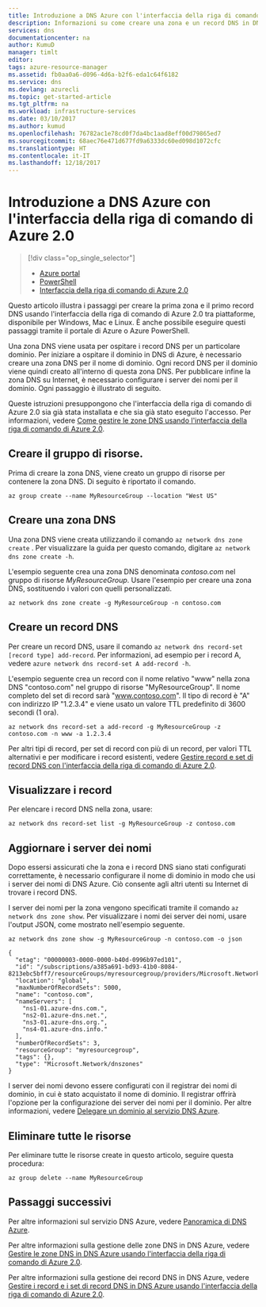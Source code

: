 ```yaml
---
title: Introduzione a DNS Azure con l'interfaccia della riga di comando di Azure 2.0 | Microsoft Docs
description: Informazioni su come creare una zona e un record DNS in DNS Azure. Si tratta di una guida dettagliata per creare e gestire la prima zona e il primo record DNS usando l'interfaccia della riga di comando di Azure 2.0.
services: dns
documentationcenter: na
author: KumuD
manager: timlt
editor: 
tags: azure-resource-manager
ms.assetid: fb0aa0a6-d096-4d6a-b2f6-eda1c64f6182
ms.service: dns
ms.devlang: azurecli
ms.topic: get-started-article
ms.tgt_pltfrm: na
ms.workload: infrastructure-services
ms.date: 03/10/2017
ms.author: kumud
ms.openlocfilehash: 76782ac1e78cd0f7da4bc1aad8eff00d79865ed7
ms.sourcegitcommit: 68aec76e471d677fd9a6333dc60ed098d1072cfc
ms.translationtype: HT
ms.contentlocale: it-IT
ms.lasthandoff: 12/18/2017
---
```

# <a name="get-started-with-azure-dns-using-azure-cli-20"></a>Introduzione a DNS Azure con l'interfaccia della riga di comando di Azure 2.0

> [!div class="op_single_selector"]
> * [Azure portal](dns-getstarted-portal.md)
> * [PowerShell](dns-getstarted-powershell.md)
> * [Interfaccia della riga di comando di Azure 2.0](dns-getstarted-cli.md)

Questo articolo illustra i passaggi per creare la prima zona e il primo record DNS usando l'interfaccia della riga di comando di Azure 2.0 tra piattaforme, disponibile per Windows, Mac e Linux. È anche possibile eseguire questi passaggi tramite il portale di Azure o Azure PowerShell.

Una zona DNS viene usata per ospitare i record DNS per un particolare dominio. Per iniziare a ospitare il dominio in DNS di Azure, è necessario creare una zona DNS per il nome di dominio. Ogni record DNS per il dominio viene quindi creato all'interno di questa zona DNS. Per pubblicare infine la zona DNS su Internet, è necessario configurare i server dei nomi per il dominio. Ogni passaggio è illustrato di seguito.

Queste istruzioni presuppongono che l'interfaccia della riga di comando di Azure 2.0 sia già stata installata e che sia già stato eseguito l'accesso. Per informazioni, vedere [Come gestire le zone DNS usando l'interfaccia della riga di comando di Azure 2.0](dns-operations-dnszones-cli.md).

## <a name="create-the-resource-group"></a>Creare il gruppo di risorse.

Prima di creare la zona DNS, viene creato un gruppo di risorse per contenere la zona DNS. Di seguito è riportato il comando.

```azurecli
az group create --name MyResourceGroup --location "West US"
```

## <a name="create-a-dns-zone"></a>Creare una zona DNS

Una zona DNS viene creata utilizzando il comando `az network dns zone create` . Per visualizzare la guida per questo comando, digitare `az network dns zone create -h`.

L'esempio seguente crea una zona DNS denominata *contoso.com* nel gruppo di risorse *MyResourceGroup*. Usare l'esempio per creare una zona DNS, sostituendo i valori con quelli personalizzati.

```azurecli
az network dns zone create -g MyResourceGroup -n contoso.com
```


## <a name="create-a-dns-record"></a>Creare un record DNS

Per creare un record DNS, usare il comando `az network dns record-set [record type] add-record`. Per informazioni, ad esempio per i record A, vedere `azure network dns record-set A add-record -h`.

L'esempio seguente crea un record con il nome relativo "www" nella zona DNS "contoso.com" nel gruppo di risorse "MyResourceGroup". Il nome completo del set di record sarà "www.contoso.com". Il tipo di record è "A" con indirizzo IP "1.2.3.4" e viene usato un valore TTL predefinito di 3600 secondi (1 ora).

```azurecli
az network dns record-set a add-record -g MyResourceGroup -z contoso.com -n www -a 1.2.3.4
```

Per altri tipi di record, per set di record con più di un record, per valori TTL alternativi e per modificare i record esistenti, vedere [Gestire record e set di record DNS con l'interfaccia della riga di comando di Azure 2.0](dns-operations-recordsets-cli.md).


## <a name="view-records"></a>Visualizzare i record

Per elencare i record DNS nella zona, usare:

```azurecli
az network dns record-set list -g MyResourceGroup -z contoso.com
```


## <a name="update-name-servers"></a>Aggiornare i server dei nomi

Dopo essersi assicurati che la zona e i record DNS siano stati configurati correttamente, è necessario configurare il nome di dominio in modo che usi i server dei nomi di DNS Azure. Ciò consente agli altri utenti su Internet di trovare i record DNS.

I server dei nomi per la zona vengono specificati tramite il comando `az network dns zone show`. Per visualizzare i nomi dei server dei nomi, usare l'output JSON, come mostrato nell'esempio seguente.

```azurecli
az network dns zone show -g MyResourceGroup -n contoso.com -o json

{
  "etag": "00000003-0000-0000-b40d-0996b97ed101",
  "id": "/subscriptions/a385a691-bd93-41b0-8084-8213ebc5bff7/resourceGroups/myresourcegroup/providers/Microsoft.Network/dnszones/contoso.com",
  "location": "global",
  "maxNumberOfRecordSets": 5000,
  "name": "contoso.com",
  "nameServers": [
    "ns1-01.azure-dns.com.",
    "ns2-01.azure-dns.net.",
    "ns3-01.azure-dns.org.",
    "ns4-01.azure-dns.info."
  ],
  "numberOfRecordSets": 3,
  "resourceGroup": "myresourcegroup",
  "tags": {},
  "type": "Microsoft.Network/dnszones"
}
```

I server dei nomi devono essere configurati con il registrar dei nomi di dominio, in cui è stato acquistato il nome di dominio. Il registrar offrirà l'opzione per la configurazione dei server dei nomi per il dominio. Per altre informazioni, vedere [Delegare un dominio al servizio DNS Azure](dns-domain-delegation.md).

## <a name="delete-all-resources"></a>Eliminare tutte le risorse
 
Per eliminare tutte le risorse create in questo articolo, seguire questa procedura:

```azurecli
az group delete --name MyResourceGroup
```

## <a name="next-steps"></a>Passaggi successivi

Per altre informazioni sul servizio DNS Azure, vedere [Panoramica di DNS Azure](dns-overview.md).

Per altre informazioni sulla gestione delle zone DNS in DNS Azure, vedere [Gestire le zone DNS in DNS Azure usando l'interfaccia della riga di comando di Azure 2.0](dns-operations-dnszones-cli.md).

Per altre informazioni sulla gestione dei record DNS in DNS Azure, vedere [Gestire i record e i set di record DNS in DNS Azure usando l'interfaccia della riga di comando di Azure 2.0](dns-operations-recordsets-cli.md).
